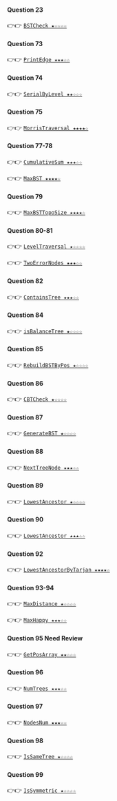 #### Question 23
👉👉  [`BSTCheck ★☆☆☆☆`](https://github.com/jevishoo/algorithm_learning/blob/master/code/BinaryTree/BSTCheck.java)
#### Question 73
👉👉  [`PrintEdge ★★★☆☆`](https://github.com/jevishoo/algorithm_learning/blob/master/code/BinaryTree/PrintEdge.java)
#### Question 74
👉👉  [`SerialByLevel ★★☆☆☆`](https://github.com/jevishoo/algorithm_learning/blob/master/code/BinaryTree/SerialByLevel.java)
#### Question 75
👉👉  [`MorrisTraversal ★★★★☆`](https://github.com/jevishoo/algorithm_learning/blob/master/code/BinaryTree/MorrisTraversal.java)
#### Question 77-78
👉👉  [`CumulativeSum ★★★☆☆`](https://github.com/jevishoo/algorithm_learning/blob/master/code/BinaryTree/CumulativeSum.java)

👉👉  [`MaxBST ★★★★☆`](https://github.com/jevishoo/algorithm_learning/blob/master/code/BinaryTree/MaxBST.java)
#### Question 79
👉👉  [`MaxBSTTopoSize ★★★★☆`](https://github.com/jevishoo/algorithm_learning/blob/master/code/BinaryTree/MaxBSTTopoSize.java)
#### Question 80-81
👉👉  [`LevelTraversal ★☆☆☆☆`](https://github.com/jevishoo/algorithm_learning/blob/master/code/BinaryTree/LevelTraversal.java)

👉👉  [`TwoErrorNodes ★★★☆☆`](https://github.com/jevishoo/algorithm_learning/blob/master/code/BinaryTree/TwoErrorNodes.java)
#### Question 82
👉👉  [`ContainsTree ★★★☆☆`](https://github.com/jevishoo/algorithm_learning/blob/master/code/BinaryTree/ContainsTree.java)
#### Question 84
👉👉  [`isBalanceTree ★☆☆☆☆`](https://github.com/jevishoo/algorithm_learning/blob/master/code/BinaryTree/isBalanceTree.java)
#### Question 85
👉👉  [`RebuildBSTByPos ★☆☆☆☆`](https://github.com/jevishoo/algorithm_learning/blob/master/code/BinaryTree/RebuildBSTByPos.java)
#### Question 86
👉👉  [`CBTCheck ★☆☆☆☆`](https://github.com/jevishoo/algorithm_learning/blob/master/code/BinaryTree/CBTCheck.java)
#### Question 87
👉👉  [`GenerateBST ★☆☆☆☆`](https://github.com/jevishoo/algorithm_learning/blob/master/code/BinaryTree/GenerateBST.java)
#### Question 88
👉👉  [`NextTreeNode ★★★☆☆`](https://github.com/jevishoo/algorithm_learning/blob/master/code/BinaryTree/NextTreeNode.java)
#### Question 89
👉👉  [`LowestAncestor ★☆☆☆☆`](https://github.com/jevishoo/algorithm_learning/blob/master/code/BinaryTree/LowestAncestor.java)
#### Question 90
👉👉  [`LowestAncestor ★★★☆☆`](https://github.com/jevishoo/algorithm_learning/blob/master/code/BinaryTree/LowestAncestor.java)
#### Question 92
👉👉  [`LowestAncestorByTarjan ★★★★☆`](https://github.com/jevishoo/algorithm_learning/blob/master/code/BinaryTree/LowestAncestorByTarjan.java)
#### Question 93-94
👉👉  [`MaxDistance ★☆☆☆☆`](https://github.com/jevishoo/algorithm_learning/blob/master/code/BinaryTree/MaxDistance.java)

👉👉  [`MaxHappy ★★★☆☆`](https://github.com/jevishoo/algorithm_learning/blob/master/code/BinaryTree/MaxHappy.java)
#### Question 95 Need Review
👉👉  [`GetPosArray ★★☆☆☆`](https://github.com/jevishoo/algorithm_learning/blob/master/code/BinaryTree/GetPosArray.java)
#### Question 96
👉👉  [`NumTrees ★★★☆☆`](https://github.com/jevishoo/algorithm_learning/blob/master/code/BinaryTree/NumTrees.java)
#### Question 97
👉👉  [`NodesNum ★★★☆☆`](https://github.com/jevishoo/algorithm_learning/blob/master/code/BinaryTree/NodesNum.java)
#### Question 98
👉👉  [`IsSameTree ★☆☆☆☆`](https://github.com/jevishoo/algorithm_learning/blob/master/code/BinaryTree/IsSameTree.java)
#### Question 99
👉👉  [`IsSymmetric ★☆☆☆☆`](https://github.com/jevishoo/algorithm_learning/blob/master/code/BinaryTree/IsSymmetric.java)
